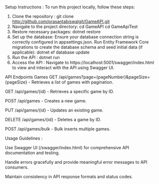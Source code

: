 Setup Instructions :
To run this project locally, follow these steps:
1. Clone the repository : 
git clone http://github.com/prasantabiswalgit/GameAPI.git
3. Navigate to the project directory: 
cd GameAPI
cd GameApiTest
5. Restore necessary packages: 
dotnet restore
7. Set up the database: 
Ensure your database connection string is correctly configured in appsettings.json. Run Entity Framework Core migrations to create the database schema and seed initial data (if applicable):
dotnet ef database update
10. Run the API :
dotnet run
11. Access the API :
Navigate to https://localhost:5001/swagger/index.html to view and interact with the API using Swagger UI.

API Endpoints
Games
GET /api/games?page={pageNumber}&pageSize={pageSize} - Retrieves a list of games with pagination.

GET /api/games/{id} - Retrieves a specific game by ID.

POST /api/games - Creates a new game.

PUT /api/games/{id} - Updates an existing game.

DELETE /api/games/{id} - Deletes a game by ID.

POST /api/games/bulk - Bulk inserts multiple games.

Usage Guidelines :

Use Swagger UI (/swagger/index.html) for comprehensive API documentation and testing.

Handle errors gracefully and provide meaningful error messages to API consumers.

Maintain consistency in API response formats and status codes.

